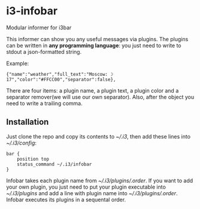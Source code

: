 i3-infobar
==========

Modular informer for i3bar

This informer can show you any useful messages via plugins. The plugins can be written in **any programming language**: you just need to write to stdout a json-formatted string.

Example:
```
{"name":"weather","full_text":"Moscow: ☽ 17","color":"#FFCC00","separator":false},
```

There are four items: a plugin name, a plugin text, a plugin color and a separator remover(we will use our own separator). Also, after the object you need to write a trailing comma.

Installation
------------

Just clone the repo and copy its contents to *~/.i3*, then add these lines into *~/.i3/config*:

```
bar {
	position top
	status_command ~/.i3/infobar
}
```

Infobar takes each plugin name from *~/.i3/plugins/.order*. If you want to add your own plugin, you just need to put your plugin executable into *~/.i3/plugins* and add a line with plugin name into *~/.i3/plugins/.order*. Infobar executes its plugins in a sequental order.
